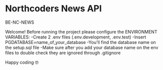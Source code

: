 # Northcoders News API


BE-NC-NEWS

Welcome!
Before running the project please configure the ENVIRONMENT VARIABLES:
-Create 2 .env files (.env.development, .env.test)
-Insert PGDATABASE=name_of_your_database
-You'll find the database name on the setup.sql file
-Make sure after you add your database name on the env files to double check they are ignored through .gitignore

Happy coding 🤓
